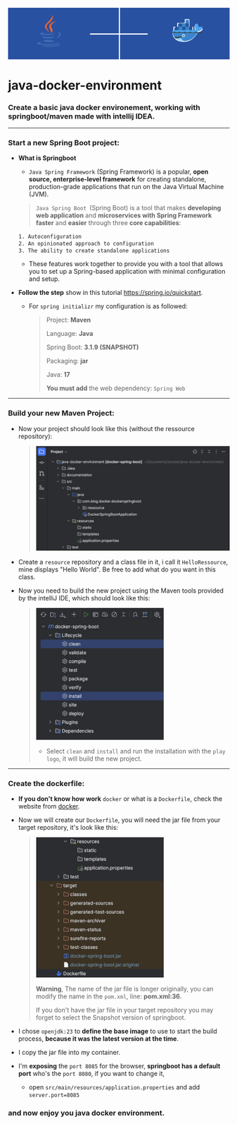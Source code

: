 ![Collage](documentation/wallpaper.png)
# java-docker-environment
### Create a basic java docker environement, working with springboot/maven made with intellij IDEA.

----
###  **Start a new Spring Boot project:**

* **What is Springboot**

  * `Java Spring Framework` (Spring Framework) is a popular, **open source, enterprise-level framework** for creating standalone, 
  production-grade applications that run on the Java Virtual Machine (JVM).
   
  >`Java Spring Boot `(Spring Boot) is a tool that makes **developing web application** and **microservices with Spring Framework** 
  **faster** and **easier** through three **core capabilities**:

      1. Autoconfiguration
      2. An opinionated approach to configuration
      3. The ability to create standalone applications

  * These features work together to provide you with a tool that allows you to set up a Spring-based application with 
minimal configuration and setup.


* **Follow the step** show in this tutorial https://spring.io/quickstart.
  * For `spring initializr` my configuration is as followed:
    > Project: **Maven**
    > 
    > Language: **Java**
    > 
    > Spring Boot: **3.1.9 (SNAPSHOT)**
    > 
    > Packaging: **jar**
    > 
    > Java: **17**
    > 
    > **You must add** the web dependency: `Spring Web` 

[//]: # (  * It will provide a zip file, it will become you project repository.)

---
###  **Build your new Maven Project:**

* Now your project should look like this (without the ressource repository):

    >[<img src="documentation/repo.png" width="600">](documentation/repo.png)
* Create a `resource` repository and a class file in it, i call it `HelloRessource`, mine displays "Hello World". 
Be free to add what do you want in this class.


* Now you need to build the new project using the Maven tools provided by the intelliJ IDE, which should look like this:

  >[<img src="documentation/maven.png" width="290">](documentation/maven.png)
  > 
  > * Select `clean` and `install` and run the installation with the `play logo`, it will build the new project.

---
###  **Create the dockerfile:**

* **If you don't know how work** `docker` or what is a `Dockerfile`, check the website from [docker](https://docs.docker.com/get-started/overview/).

* Now we will create our `Dockerfile`, you will need the jar file from your target repository, it's look like this:
  >[<img src="documentation/target_repo.png" width="290">](documentation/target_repo.png)
  > 
  > **Warning**, The name of the jar file is longer originally, you can modify the name in the `pom.xml`, 
  > line: **pom.xml:36**.
  > 
  > If you don't have the jar file in your target repository you may forget to select the Snapshot version of springboot. 
* I chose `openjdk:23` to **define the base image** to use to start the build process, 
**because it was the latest version at the time**.

* I copy the jar file into my container.


* I'm **exposing** the `port 8085` for the browser, **springboot has a default port** who's the `port 8080`, if you want to change it,
  
  * open `src/main/resources/application.properties` and add `server.port=8085`

### and now enjoy you java docker environment.
